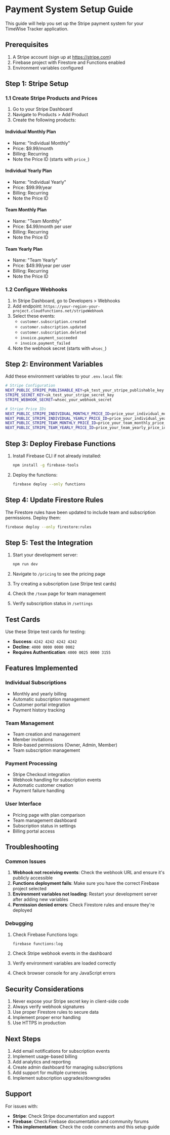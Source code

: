 # Payment System Setup Guide

This guide will help you set up the Stripe payment system for your TimeWise Tracker application.

## Prerequisites

1. A Stripe account (sign up at https://stripe.com)
2. Firebase project with Firestore and Functions enabled
3. Environment variables configured

## Step 1: Stripe Setup

### 1.1 Create Stripe Products and Prices

1. Go to your Stripe Dashboard
2. Navigate to Products > Add Product
3. Create the following products:

#### Individual Monthly Plan

- Name: "Individual Monthly"
- Price: $9.99/month
- Billing: Recurring
- Note the Price ID (starts with `price_`)

#### Individual Yearly Plan

- Name: "Individual Yearly"
- Price: $99.99/year
- Billing: Recurring
- Note the Price ID

#### Team Monthly Plan

- Name: "Team Monthly"
- Price: $4.99/month per user
- Billing: Recurring
- Note the Price ID

#### Team Yearly Plan

- Name: "Team Yearly"
- Price: $49.99/year per user
- Billing: Recurring
- Note the Price ID

### 1.2 Configure Webhooks

1. In Stripe Dashboard, go to Developers > Webhooks
2. Add endpoint: `https://your-region-your-project.cloudfunctions.net/stripeWebhook`
3. Select these events:
   - `customer.subscription.created`
   - `customer.subscription.updated`
   - `customer.subscription.deleted`
   - `invoice.payment_succeeded`
   - `invoice.payment_failed`
4. Note the webhook secret (starts with `whsec_`)

## Step 2: Environment Variables

Add these environment variables to your `.env.local` file:

```bash
# Stripe Configuration
NEXT_PUBLIC_STRIPE_PUBLISHABLE_KEY=pk_test_your_stripe_publishable_key
STRIPE_SECRET_KEY=sk_test_your_stripe_secret_key
STRIPE_WEBHOOK_SECRET=whsec_your_webhook_secret

# Stripe Price IDs
NEXT_PUBLIC_STRIPE_INDIVIDUAL_MONTHLY_PRICE_ID=price_your_individual_monthly_price_id
NEXT_PUBLIC_STRIPE_INDIVIDUAL_YEARLY_PRICE_ID=price_your_individual_yearly_price_id
NEXT_PUBLIC_STRIPE_TEAM_MONTHLY_PRICE_ID=price_your_team_monthly_price_id
NEXT_PUBLIC_STRIPE_TEAM_YEARLY_PRICE_ID=price_your_team_yearly_price_id
```

## Step 3: Deploy Firebase Functions

1. Install Firebase CLI if not already installed:

   ```bash
   npm install -g firebase-tools
   ```

2. Deploy the functions:
   ```bash
   firebase deploy --only functions
   ```

## Step 4: Update Firestore Rules

The Firestore rules have been updated to include team and subscription permissions. Deploy them:

```bash
firebase deploy --only firestore:rules
```

## Step 5: Test the Integration

1. Start your development server:

   ```bash
   npm run dev
   ```

2. Navigate to `/pricing` to see the pricing page
3. Try creating a subscription (use Stripe test cards)
4. Check the `/team` page for team management
5. Verify subscription status in `/settings`

## Test Cards

Use these Stripe test cards for testing:

- **Success**: `4242 4242 4242 4242`
- **Decline**: `4000 0000 0000 0002`
- **Requires Authentication**: `4000 0025 0000 3155`

## Features Implemented

### Individual Subscriptions

- Monthly and yearly billing
- Automatic subscription management
- Customer portal integration
- Payment history tracking

### Team Management

- Team creation and management
- Member invitations
- Role-based permissions (Owner, Admin, Member)
- Team subscription management

### Payment Processing

- Stripe Checkout integration
- Webhook handling for subscription events
- Automatic customer creation
- Payment failure handling

### User Interface

- Pricing page with plan comparison
- Team management dashboard
- Subscription status in settings
- Billing portal access

## Troubleshooting

### Common Issues

1. **Webhook not receiving events**: Check the webhook URL and ensure it's publicly accessible
2. **Functions deployment fails**: Make sure you have the correct Firebase project selected
3. **Environment variables not loading**: Restart your development server after adding new variables
4. **Permission denied errors**: Check Firestore rules and ensure they're deployed

### Debugging

1. Check Firebase Functions logs:

   ```bash
   firebase functions:log
   ```

2. Check Stripe webhook events in the dashboard
3. Verify environment variables are loaded correctly
4. Check browser console for any JavaScript errors

## Security Considerations

1. Never expose your Stripe secret key in client-side code
2. Always verify webhook signatures
3. Use proper Firestore rules to secure data
4. Implement proper error handling
5. Use HTTPS in production

## Next Steps

1. Add email notifications for subscription events
2. Implement usage-based billing
3. Add analytics and reporting
4. Create admin dashboard for managing subscriptions
5. Add support for multiple currencies
6. Implement subscription upgrades/downgrades

## Support

For issues with:

- **Stripe**: Check Stripe documentation and support
- **Firebase**: Check Firebase documentation and community forums
- **This implementation**: Check the code comments and this setup guide
